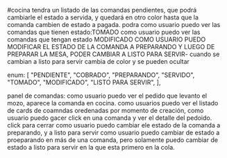 #cocina tendra un listado de las comandas pendientes, que podrá cambiarle el estado a servida, y quedará en otro color hasta que la comanda cambien de estado a pagada.
podra 
como usuario puedo ver las comandas que tienen estado:TOMADO 
como usuario puedo ver las comandas que tengan estado MODIFICADO
COMO USUARIO PUEDO MODIFICAR EL ESTADO DE LA COMANDA A PREPARANDO Y LUEGO DE PREPARAR LA MESA, PODER CAMBIAR A LISTO PARA SERVIR- cuando se cambian a listo para servir cambia de color y se pueden ocultar

 enum: [
      "PENDIENTE",
      "COBRADO",
      "PREPARANDO",
      "SERVIDO",
      "TOMADO",
      "MODIFICADO",
      "LISTO PARA SERVIR",
    ],

panel de comandas:
como usuario puedo ver el pedido que levanto el mozo, aparece la comanda en cocina.
como usuarios puedo ver el listado de cards de coamndas oredenadas por momento de creación, 
como usuario puedo gacer click en una comanda y ver el detalle del pedoido. click para cerrar
como usuario puedo cambiar ele estado de la comanda a preparando, y a listo para servir
como usuario puedo cambiar de estado a proeparando en más de una comanda, pero solamente puedo cambiar de estado a listo para servir en la que esta primero en la cola.

